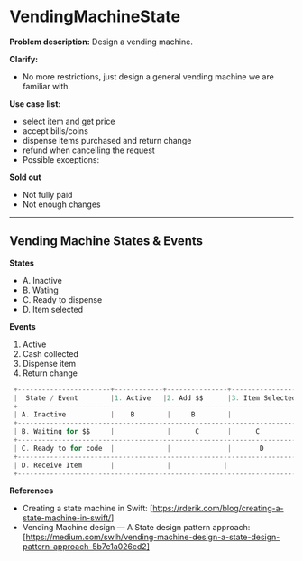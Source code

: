 # VendingMachineState

 **Problem description:**
 Design a vending machine.

 **Clarify:**
 - No more restrictions, just design a general vending machine we are familiar with.

 **Use case list:**
 - select item and get price
 - accept bills/coins
 - dispense items purchased and return change
 - refund when cancelling the request
 - Possible exceptions:

 **Sold out**
 - Not fully paid
 - Not enough changes
-----

## Vending Machine States & Events

 **States**
 - A. Inactive
 - B. Wating
 - C. Ready to dispense
 - D. Item selected
 
 **Events**
 1. Active
 2. Cash collected
 3. Dispense item
 4. Return change

 
```swift 
 +-----------------------+------------+---------------+-----------------+-----------+
 |  State / Event        |1. Active   |2. Add $$      |3. Item Selected |4. Dispense |
 +----------------------------------------------------------------------------------+
 | A. Inactive           |    B        |     B        |                |            |
 +----------------------------------------------------------------------------------+
 | B. Waiting for $$     |             |      C       |      C          |            |
 +----------------------------------------------------------------------------------+
 | C. Ready to for code  |             |              |       D         |      D     |
 +----------------------------------------------------------------------------------+
 | D. Receive Item       |             |             |                |        A    |
 +----------------------------------------------------------------------------------+
 ```

**References**
- Creating a state machine in Swift: [https://rderik.com/blog/creating-a-state-machine-in-swift/]
- Vending Machine design — A State design pattern approach: [https://medium.com/swlh/vending-machine-design-a-state-design-pattern-approach-5b7e1a026cd2]
